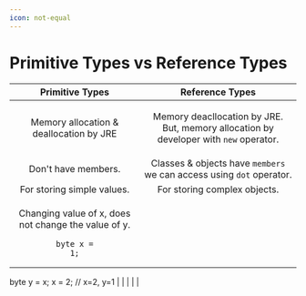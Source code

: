 ```yaml
---
icon: not-equal
---
```


# Primitive Types vs Reference Types



|                                                                             Primitive Types                                                                            |                                               Reference Types                                              |
| :--------------------------------------------------------------------------------------------------------------------------------------------------------------------: | :--------------------------------------------------------------------------------------------------------: |
|                                                                 Memory allocation & deallocation by JRE                                                                | <p>Memory deacllocation by JRE.<br>But, memory allocation by developer with <code>new</code> operator.</p> |
|                                                                           Don't have members.                                                                          |                    Classes & objects have `members` we can access using `dot` operator.                    |
|                                                                       For storing simple values.                                                                       |                                        For storing complex objects.                                        |
| <p>Changing value of x, does not change the value of y.</p><pre class="language-java"><code class="lang-java">byte x = 1;
byte y = x;
x = 2;
// x=2, y=1
</code></pre> |                                                                                                            |
|                                                                                                                                                                        |                                                                                                            |

